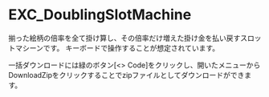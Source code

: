 # EXC_DoublingSlotMachine
揃った絵柄の倍率を全て掛け算し、その倍率だけ増えた掛け金を払い戻すスロットマシーンです。
キーボードで操作することが想定されています。

一括ダウンロードには緑のボタン[<> Code]をクリックし、開いたメニューからDownloadZipをクリックすることでzipファイルとしてダウンロードができます。
